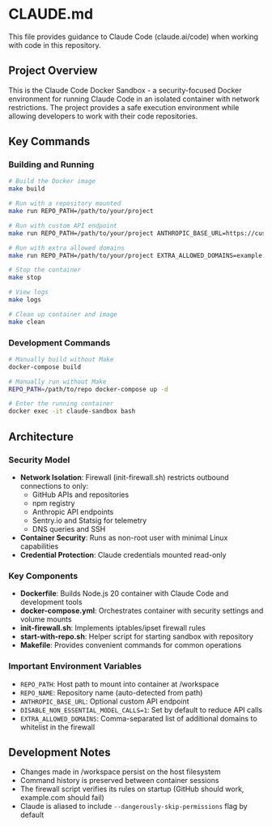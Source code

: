 # CLAUDE.md

This file provides guidance to Claude Code (claude.ai/code) when working with code in this repository.

## Project Overview

This is the Claude Code Docker Sandbox - a security-focused Docker environment for running Claude Code in an isolated container with network restrictions. The project provides a safe execution environment while allowing developers to work with their code repositories.

## Key Commands

### Building and Running
```bash
# Build the Docker image
make build

# Run with a repository mounted
make run REPO_PATH=/path/to/your/project

# Run with custom API endpoint
make run REPO_PATH=/path/to/your/project ANTHROPIC_BASE_URL=https://custom-api.example.com

# Run with extra allowed domains
make run REPO_PATH=/path/to/your/project EXTRA_ALLOWED_DOMAINS=example.com,api.myservice.com

# Stop the container
make stop

# View logs
make logs

# Clean up container and image
make clean
```

### Development Commands
```bash
# Manually build without Make
docker-compose build

# Manually run without Make
REPO_PATH=/path/to/repo docker-compose up -d

# Enter the running container
docker exec -it claude-sandbox bash
```

## Architecture

### Security Model
- **Network Isolation**: Firewall (init-firewall.sh) restricts outbound connections to only:
  - GitHub APIs and repositories
  - npm registry
  - Anthropic API endpoints
  - Sentry.io and Statsig for telemetry
  - DNS queries and SSH
- **Container Security**: Runs as non-root user with minimal Linux capabilities
- **Credential Protection**: Claude credentials mounted read-only

### Key Components
- **Dockerfile**: Builds Node.js 20 container with Claude Code and development tools
- **docker-compose.yml**: Orchestrates container with security settings and volume mounts
- **init-firewall.sh**: Implements iptables/ipset firewall rules
- **start-with-repo.sh**: Helper script for starting sandbox with repository
- **Makefile**: Provides convenient commands for common operations

### Important Environment Variables
- `REPO_PATH`: Host path to mount into container at /workspace
- `REPO_NAME`: Repository name (auto-detected from path)
- `ANTHROPIC_BASE_URL`: Optional custom API endpoint
- `DISABLE_NON_ESSENTIAL_MODEL_CALLS=1`: Set by default to reduce API calls
- `EXTRA_ALLOWED_DOMAINS`: Comma-separated list of additional domains to whitelist in the firewall

## Development Notes

- Changes made in /workspace persist on the host filesystem
- Command history is preserved between container sessions
- The firewall script verifies its rules on startup (GitHub should work, example.com should fail)
- Claude is aliased to include `--dangerously-skip-permissions` flag by default